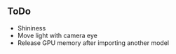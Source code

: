 ## ToDo

* Shininess
* Move light with camera eye
* Release GPU memory after importing another model

